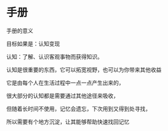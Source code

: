 # 手册

手册的意义

目标如果是：认知变现

认知：了解、认识客观事物而获得知识。

认知是很重要的东西，它可以拓宽视野，也可以为你带来其他收益

它是由每个人在生活过程中一点一点产生出来的，

很大部分的认知都是需要通过其他途径来吸收，

但随着长时间不使用，记忆会遗忘，下次用到又得到处寻找，

所以需要有个地方沉淀，让其能够帮助快速找回记忆
